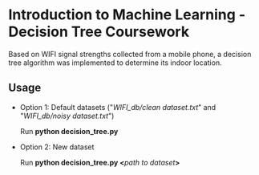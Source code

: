 # Introduction to Machine Learning - Decision Tree Coursework

Based on WIFI signal strengths collected from a mobile phone, a decision tree algorithm was implemented to determine its indoor location.

## Usage

- Option 1: Default datasets ("_WIFI_db/clean dataset.txt_" and "_WIFI_db/noisy dataset.txt_")

    Run **python decision_tree.py**


- Option 2: New dataset

    Run **python decision_tree.py \<**_path to dataset_**>**
